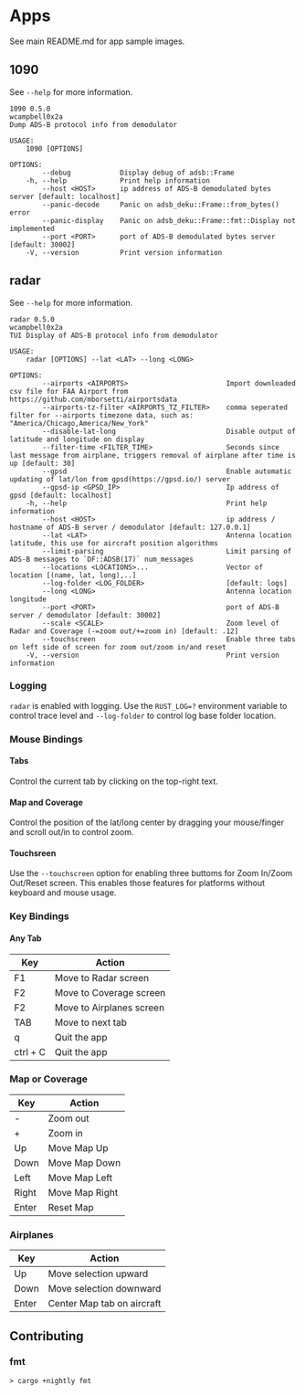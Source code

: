 # Apps

See main README.md for app sample images.

## 1090
See `--help` for more information.
```
1090 0.5.0
wcampbell0x2a
Dump ADS-B protocol info from demodulator

USAGE:
    1090 [OPTIONS]

OPTIONS:
        --debug            Display debug of adsb::Frame
    -h, --help             Print help information
        --host <HOST>      ip address of ADS-B demodulated bytes server [default: localhost]
        --panic-decode     Panic on adsb_deku::Frame::from_bytes() error
        --panic-display    Panic on adsb_deku::Frame::fmt::Display not implemented
        --port <PORT>      port of ADS-B demodulated bytes server [default: 30002]
    -V, --version          Print version information
```

## radar
See `--help` for more information.
```
radar 0.5.0
wcampbell0x2a
TUI Display of ADS-B protocol info from demodulator

USAGE:
    radar [OPTIONS] --lat <LAT> --long <LONG>

OPTIONS:
        --airports <AIRPORTS>                        Import downloaded csv file for FAA Airport from https://github.com/mborsetti/airportsdata
        --airports-tz-filter <AIRPORTS_TZ_FILTER>    comma seperated filter for --airports timezone data, such as: "America/Chicago,America/New_York"
        --disable-lat-long                           Disable output of latitude and longitude on display
        --filter-time <FILTER_TIME>                  Seconds since last message from airplane, triggers removal of airplane after time is up [default: 30]
        --gpsd                                       Enable automatic updating of lat/lon from gpsd(https://gpsd.io/) server
        --gpsd-ip <GPSD_IP>                          Ip address of gpsd [default: localhost]
    -h, --help                                       Print help information
        --host <HOST>                                ip address / hostname of ADS-B server / demodulator [default: 127.0.0.1]
        --lat <LAT>                                  Antenna location latitude, this use for aircraft position algorithms
        --limit-parsing                              Limit parsing of ADS-B messages to `DF::ADSB(17)` num_messages
        --locations <LOCATIONS>...                   Vector of location [(name, lat, long),..]
        --log-folder <LOG_FOLDER>                    [default: logs]
        --long <LONG>                                Antenna location longitude
        --port <PORT>                                port of ADS-B server / demodulator [default: 30002]
        --scale <SCALE>                              Zoom level of Radar and Coverage (-=zoom out/+=zoom in) [default: .12]
        --touchscreen                                Enable three tabs on left side of screen for zoom out/zoom in/and reset
    -V, --version                                    Print version information
```

### Logging
`radar` is enabled with logging. Use the `RUST_LOG=?` environment variable to control trace level and `--log-folder` to control log base folder location.

### Mouse Bindings
#### Tabs
Control the current tab by clicking on the top-right text.

#### Map and Coverage
Control the position of the lat/long center by dragging your mouse/finger and scroll out/in to control zoom.

#### Touchsreen
Use the `--touchscreen` option for enabling three buttoms for Zoom In/Zoom Out/Reset screen.
This enables those features for platforms without keyboard and mouse usage.

### Key Bindings

#### Any Tab
|  Key     |  Action                    |
| -------- | -------------------------- |
| F1       | Move to Radar screen       |
| F2       | Move to Coverage screen    |
| F2       | Move to Airplanes screen   |
| TAB      | Move to next tab           |
| q        | Quit the app               |
| ctrl + C | Quit the app               |


### Map or Coverage
|  Key  |  Action                    |
| ----- | -------------------------- |
| -     | Zoom out                   |
| +     | Zoom in                    |
| Up    | Move Map Up                |
| Down  | Move Map Down              |
| Left  | Move Map Left              |
| Right | Move Map Right             |
| Enter | Reset Map                  |

### Airplanes
|  Key  |  Action                    |
| ----- | -------------------------- |
| Up    | Move selection upward      |
| Down  | Move selection downward    |
| Enter | Center Map tab on aircraft |

## Contributing

### fmt
```text
> cargo +nightly fmt
```
